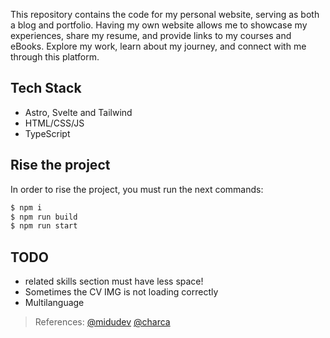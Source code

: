 This repository contains the code for my personal website, serving as both a blog and portfolio. Having my own website allows me to showcase my experiences, share my resume, and provide links to my courses and eBooks. Explore my work, learn about my journey, and connect with me through this platform.

## Tech Stack

- Astro, Svelte and Tailwind
- HTML/CSS/JS
- TypeScript

## Rise the project

In order to rise the project, you must run the next commands:

```bash
$ npm i
$ npm run build
$ npm run start
```

## TODO

- related skills section must have less space!
- Sometimes the CV IMG is not loading correctly
- Multilanguage

> References: [@midudev](https://github.com/midudev) [@charca](https://www.github.com/Charca)
